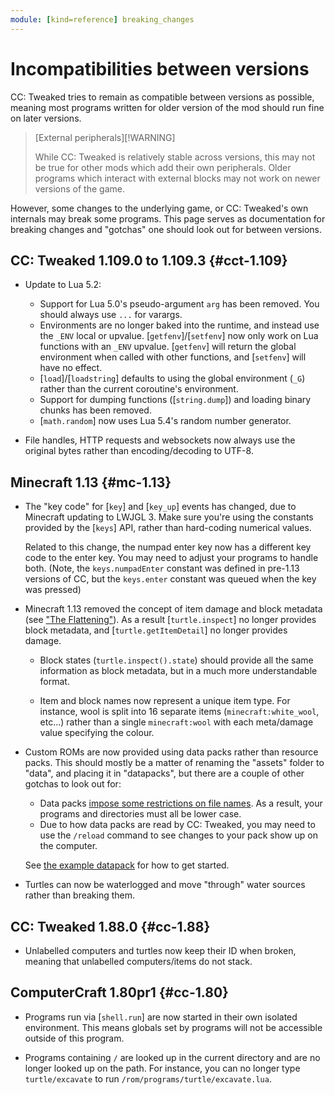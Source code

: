 ```yaml
---
module: [kind=reference] breaking_changes
---
```


<!--
SPDX-FileCopyrightText: 2019 The CC: Tweaked Developers

SPDX-License-Identifier: MPL-2.0
-->

# Incompatibilities between versions

CC: Tweaked tries to remain as compatible between versions as possible, meaning most programs written for older version
of the mod should run fine on later versions.

> [External peripherals][!WARNING]
>
> While CC: Tweaked is relatively stable across versions, this may not be true for other mods which add their own
> peripherals. Older programs which interact with external blocks may not work on newer versions of the game.

However, some changes to the underlying game, or CC: Tweaked's own internals may break some programs. This page serves
as documentation for breaking changes and "gotchas" one should look out for between versions.

## CC: Tweaked 1.109.0 to 1.109.3 {#cct-1.109}

 - Update to Lua 5.2:
   - Support for Lua 5.0's pseudo-argument `arg` has been removed. You should always use `...` for varargs.
   - Environments are no longer baked into the runtime, and instead use the `_ENV` local or upvalue. [`getfenv`]/[`setfenv`]
     now only work on Lua functions with an `_ENV` upvalue. [`getfenv`] will return the global environment when called
     with other functions, and [`setfenv`] will have no effect.
   - [`load`]/[`loadstring`] defaults to using the global environment (`_G`) rather than the current coroutine's
     environment.
   - Support for dumping functions ([`string.dump`]) and loading binary chunks has been removed.
   - [`math.random`] now uses Lua 5.4's random number generator.

 - File handles, HTTP requests and websockets now always use the original bytes rather than encoding/decoding to UTF-8.

## Minecraft 1.13 {#mc-1.13}
 - The "key code" for [`key`] and [`key_up`] events has changed, due to Minecraft updating to LWJGL 3. Make sure you're
   using the constants provided by the [`keys`] API, rather than hard-coding numerical values.

   Related to this change, the numpad enter key now has a different key code to the enter key. You may need to adjust
   your programs to handle both. (Note, the `keys.numpadEnter` constant was defined in pre-1.13 versions of CC, but the
   `keys.enter` constant was queued when the key was pressed)

 - Minecraft 1.13 removed the concept of item damage and block metadata (see ["The Flattening"][flattening]). As a
   result [`turtle.inspect`] no longer provides block metadata, and [`turtle.getItemDetail`] no longer provides damage.

   - Block states (`turtle.inspect().state`) should provide all the same information as block metadata, but in a much
     more understandable format.

   - Item and block names now represent a unique item type. For instance, wool is split into 16 separate items
     (`minecraft:white_wool`, etc...) rather than a single `minecraft:wool` with each meta/damage value specifying the
     colour.

 - Custom ROMs are now provided using data packs rather than resource packs. This should mostly be a matter of renaming
   the "assets" folder to "data", and placing it in "datapacks", but there are a couple of other gotchas to look out
   for:

   - Data packs [impose some restrictions on file names][legal_data_pack]. As a result, your programs and directories
     must all be lower case.
   - Due to how data packs are read by CC: Tweaked, you may need to use the `/reload` command to see changes to your
     pack show up on the computer.

   See [the example datapack][datapack-example] for how to get started.

 - Turtles can now be waterlogged and move "through" water sources rather than breaking them.

## CC: Tweaked 1.88.0 {#cc-1.88}
 - Unlabelled computers and turtles now keep their ID when broken, meaning that unlabelled computers/items do not stack.

## ComputerCraft 1.80pr1 {#cc-1.80}
 - Programs run via [`shell.run`] are now started in their own isolated environment. This means globals set by programs
   will not be accessible outside of this program.

 - Programs containing `/` are looked up in the current directory and are no longer looked up on the path. For instance,
   you can no longer type `turtle/excavate` to run `/rom/programs/turtle/excavate.lua`.

[flattening]: https://minecraft.wiki/w/Java_Edition_1.13/Flattening
[legal_data_pack]: https://minecraft.wiki/w/Tutorials/Creating_a_data_pack#Legal_characters
[datapack-example]: https://github.com/cc-tweaked/datapack-example "An example datapack for CC: Tweaked"
